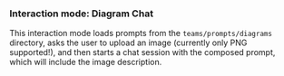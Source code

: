 ### Interaction mode: Diagram Chat

This interaction mode loads prompts from the `teams/prompts/diagrams` directory, asks the user to upload an image (currently only PNG supported!), and then starts a chat session with the composed prompt, which will include the image description.
